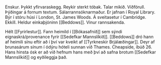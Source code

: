 Enskur.
Þykkt yfirvaraskegg. 
Reykir sterkt tóbak.
Talar mikið. Víðförull.
Þýðingar á fornum textum. Sálarrannsóknarmaður. Er jafnan í Royal Library.
Býr í stóru húsi í London, St. James Woods.
Á sveitasetur í Cambridge.
Ekkill. Heldur einkaþjóninn [[Beddows]].
Vinur rannsakenda.

Hélt [[Fyrirlestur]].
Fann heimild í [[Bókasafnið]] sem sýndi eignaskrá/provenance fyrir [[Sedefkar Mannslíkið]].
[[Beddows]] dró hann af heimili sínu eftir að í því var kveikt af [[Tyrkneskir Brjálæðingar]].
Deyr af brunasárum sínum í ódýru hóteli sunnan við Thames. Cheapside, íbúð 26.
Hans hinsta ósk er að við hefnum hans með því að safna brotum [[Sedefkar Mannslíkið]] og eyðileggja það.